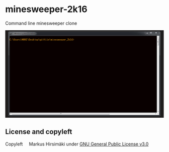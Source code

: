 # minesweeper-2k16
Command line minesweeper clone

![](https://raw.githubusercontent.com/hirsimaki-markus/minesweeper-2k16/master/minesweeper_2k16/mine_sweeper_gif.gif)

## License and copyleft
Copyleft <img src="https://raw.githubusercontent.com/hirsimaki-markus/arduino-PS2-to-USB/master/images/copyleft.png" width="12" height="12"/> Markus Hirsimäki under [GNU General Public License v3.0](https://choosealicense.com/licenses/lgpl-3.0/)
